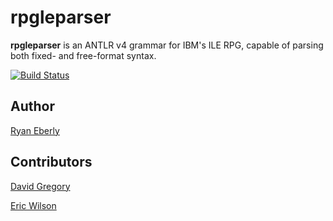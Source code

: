 # rpgleparser

**rpgleparser** is an ANTLR v4 grammar for IBM's ILE RPG, capable of parsing both fixed- and free-format syntax.

[![Build Status](https://travis-ci.org/rpgleparser/rpgleparser.svg?branch=master)](https://travis-ci.org/rpgleparser/rpgleparser)

## Author
[Ryan Eberly](https://github.com/ryaneberly)

## Contributors
[David Gregory](https://github.com/DavidGregory084)

[Eric Wilson](https://github.com/TheEricWilson)